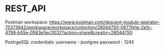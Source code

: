 # REST_API
Postman workspace:
https://www.postman.com/descent-module-operator-75373842/workspace/workspace/collection/28044750-0677fe1e-2e1c-4798-b55e-0583e5ec3032?action=share&creator=28044750

PostrgeSQL credentials:
username - postgres
password - 1245
